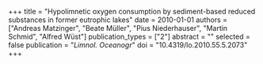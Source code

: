 +++
title = "Hypolimnetic oxygen consumption by sediment-based reduced substances in former eutrophic lakes"
date = 2010-01-01
authors = ["Andreas Matzinger", "Beate Müller", "Pius Niederhauser", "Martin Schmid", "Alfred Wüst"]
publication_types = ["2"]
abstract = ""
selected = false
publication = "*Limnol. Oceanogr*"
doi = "10.4319/lo.2010.55.5.2073"
+++

